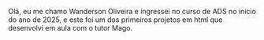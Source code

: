 Olá, eu me chamo Wanderson Oliveira e ingressei no curso de ADS no inicio do ano de 2025, e este foi um dos primeiros projetos em html que desenvolvi em aula com o tutor Mago.
